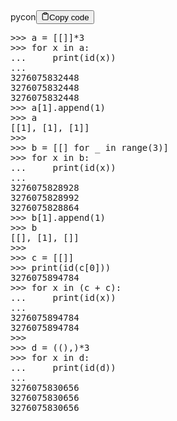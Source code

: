 <div class="code-element"><div class="lang-line"><text>pycon</text><button class="copy-button"id="code7ee649cb091d6792456d45b634d1327cb"onclick="copyCode(code7ee649cb091d6792456d45b634d1327c, code7ee649cb091d6792456d45b634d1327cb)"><svg stroke="currentColor"fill="none"stroke-width="2"viewBox="0 0 24 24"stroke-linecap="round"stroke-linejoin="round"class="h-4 w-4"height="1em"width="1em"xmlns="http://www.w3.org/2000/svg"><path d="M16 4h2a2 2 0 0 1 2 2v14a2 2 0 0 1-2 2H6a2 2 0 0 1-2-2V6a2 2 0 0 1 2-2h2"></path><rect x="8" y="2" width="8" height="4" rx="1" ry="1"></rect></svg><text>Copy code</text></button></div><div class="code" id="code7ee649cb091d6792456d45b634d1327c"><div class="highlight"><pre><span></span><span class="unselectable"><span class="o">&gt;&gt;&gt;</span> </span><span class="n">a</span> <span class="o">=</span> <span class="p">[[]]</span><span class="o">*</span><span class="mi">3</span>
<span class="unselectable"><span class="o">&gt;&gt;&gt;</span> </span><span class="k">for</span> <span class="n">x</span> <span class="ow">in</span> <span class="n">a</span><span class="p">:</span>
<span class="unselectable"><span class="o">...</span> </span>    <span class="nb">print</span><span class="p">(</span><span class="nb">id</span><span class="p">(</span><span class="n">x</span><span class="p">))</span>
<span class="unselectable"><span class="gp">...</span></span>
<span class="unselectable"><span class="go">3276075832448</span></span>
<span class="unselectable"><span class="go">3276075832448</span></span>
<span class="unselectable"><span class="go">3276075832448</span></span>
<span class="unselectable"><span class="o">&gt;&gt;&gt;</span> </span><span class="n">a</span><span class="p">[</span><span class="mi">1</span><span class="p">]</span><span class="o">.</span><span class="n">append</span><span class="p">(</span><span class="mi">1</span><span class="p">)</span>
<span class="unselectable"><span class="o">&gt;&gt;&gt;</span> </span><span class="n">a</span>
<span class="unselectable"><span class="go">[[1], [1], [1]]</span></span>
<span class="unselectable"><span class="gp">&gt;&gt;&gt;</span></span>
<span class="unselectable"><span class="o">&gt;&gt;&gt;</span> </span><span class="n">b</span> <span class="o">=</span> <span class="p">[[]</span> <span class="k">for</span> <span class="n">_</span> <span class="ow">in</span> <span class="nb">range</span><span class="p">(</span><span class="mi">3</span><span class="p">)]</span>
<span class="unselectable"><span class="o">&gt;&gt;&gt;</span> </span><span class="k">for</span> <span class="n">x</span> <span class="ow">in</span> <span class="n">b</span><span class="p">:</span>
<span class="unselectable"><span class="o">...</span> </span>    <span class="nb">print</span><span class="p">(</span><span class="nb">id</span><span class="p">(</span><span class="n">x</span><span class="p">))</span>
<span class="unselectable"><span class="gp">...</span></span>
<span class="unselectable"><span class="go">3276075828928</span></span>
<span class="unselectable"><span class="go">3276075828992</span></span>
<span class="unselectable"><span class="go">3276075828864</span></span>
<span class="unselectable"><span class="o">&gt;&gt;&gt;</span> </span><span class="n">b</span><span class="p">[</span><span class="mi">1</span><span class="p">]</span><span class="o">.</span><span class="n">append</span><span class="p">(</span><span class="mi">1</span><span class="p">)</span>
<span class="unselectable"><span class="o">&gt;&gt;&gt;</span> </span><span class="n">b</span>
<span class="unselectable"><span class="go">[[], [1], []]</span></span>
<span class="unselectable"><span class="gp">&gt;&gt;&gt;</span></span>
<span class="unselectable"><span class="o">&gt;&gt;&gt;</span> </span><span class="n">c</span> <span class="o">=</span> <span class="p">[[]]</span>
<span class="unselectable"><span class="o">&gt;&gt;&gt;</span> </span><span class="nb">print</span><span class="p">(</span><span class="nb">id</span><span class="p">(</span><span class="n">c</span><span class="p">[</span><span class="mi">0</span><span class="p">]))</span>
<span class="unselectable"><span class="go">3276075894784</span></span>
<span class="unselectable"><span class="o">&gt;&gt;&gt;</span> </span><span class="k">for</span> <span class="n">x</span> <span class="ow">in</span> <span class="p">(</span><span class="n">c</span> <span class="o">+</span> <span class="n">c</span><span class="p">):</span>
<span class="unselectable"><span class="o">...</span> </span>    <span class="nb">print</span><span class="p">(</span><span class="nb">id</span><span class="p">(</span><span class="n">x</span><span class="p">))</span>
<span class="unselectable"><span class="gp">...</span></span>
<span class="unselectable"><span class="go">3276075894784</span></span>
<span class="unselectable"><span class="go">3276075894784</span></span>
<span class="unselectable"><span class="gp">&gt;&gt;&gt;</span></span>
<span class="unselectable"><span class="o">&gt;&gt;&gt;</span> </span><span class="n">d</span> <span class="o">=</span> <span class="p">((),)</span><span class="o">*</span><span class="mi">3</span>
<span class="unselectable"><span class="o">&gt;&gt;&gt;</span> </span><span class="k">for</span> <span class="n">x</span> <span class="ow">in</span> <span class="n">d</span><span class="p">:</span>
<span class="unselectable"><span class="o">...</span> </span>    <span class="nb">print</span><span class="p">(</span><span class="nb">id</span><span class="p">(</span><span class="n">d</span><span class="p">))</span>
<span class="unselectable"><span class="gp">...</span></span>
<span class="unselectable"><span class="go">3276075830656</span></span>
<span class="unselectable"><span class="go">3276075830656</span></span>
<span class="unselectable"><span class="go">3276075830656</span></span>
<span class="unselectable"></pre></div></span></div></div>